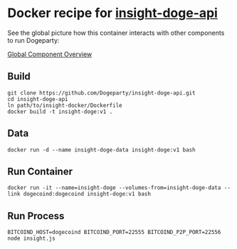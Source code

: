 # Docker recipe for [insight-doge-api](https://github.com/Dogeparty/insight-doge-api)

See the global picture how this container interacts with other components to run Dogeparty:

[Global Component Overview](http://www.inkpad.io/1GMXYwxl4Q)


## Build

    git clone https://github.com/Dogeparty/insight-doge-api.git
    cd insight-doge-api
    ln path/to/insight-docker/Dockerfile
    docker build -t insight-doge:v1 .

## Data

    docker run -d --name insight-doge-data insight-doge:v1 bash


## Run Container

    docker run -it --name=insight-doge --volumes-from=insight-doge-data --link dogecoind:dogecoind insight-doge:v1 bash


## Run Process

    BITCOIND_HOST=dogecoind BITCOIND_PORT=22555 BITCOIND_P2P_PORT=22556 node insight.js

